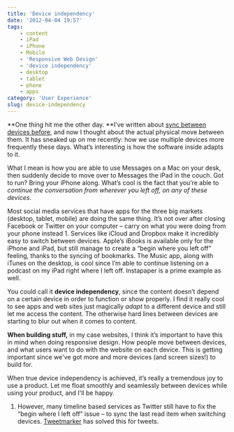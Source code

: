```yaml
---
title: 'Device independency'
date: '2012-04-04 19:57'
tags:
    - content
    - iPad
    - iPhone
    - Mobile
    - 'Responsive Web Design'
    - 'device independency'
    - desktop
    - tablet
    - phone
    - apps
category: 'User Experience'
slug: device-independency
---
```


**One thing hit me the other day. **I’ve written about [sync between devices before](http://johanbrook.com/the-internet/sync-safety/ "Sync is about safety"), and now I thought about the actual physical move between them. It has sneaked up on me recently: how we use multiple devices more frequently these days. What’s interesting is how the software inside adapts to it.

What I mean is how you are able to use Messages on a Mac on your desk, then suddenly decide to move over to Messages the iPad in the couch. Got to run? Bring your iPhone along. What’s cool is the fact that you’re able to _continue the conversation from wherever you left off, on any of these devices_.

Most social media services that have apps for the three big markets (desktop, tablet, mobile) are doing the same thing. It’s not over after closing Facebook or Twitter on your computer – carry on what you were doing from your phone instead 1. Services like iCloud and Dropbox make it incredibly easy to switch between devices. Apple’s iBooks is available only for the iPhone and iPad, but still manage to create a “begin where you left off” feeling, thanks to the syncing of bookmarks. The Music app, along with iTunes on the desktop, is cool since I’m able to continue listening on a podcast on my iPad right where I left off. Instapaper is a prime example as well.

You could call it **device independency**, since the content doesn’t depend on a certain device in order to function or show properly. I find it really cool to see apps and web sites just magically _adapt_ to a different device and still let me access the content. The otherwise hard lines between devices are starting to blur out when it comes to content.

**When building stuff,** in my case websites, I think it’s important to have this in mind when doing responsive design. How people move between devices, and what users want to do with the website on each device. This is getting important since we've got more and more devices (and screen sizes!) to build for.

When true device independency is achieved, it’s really a tremendous joy to use a product. Let me float smoothly and seamlessly between devices while using your product, and I'll be happy.

1. However, many timeline based services as Twitter still have to fix the “begin where I left off” issue – to sync the last read item when switching devices. [Tweetmarker](http://tweetmarker.net/) has solved this for tweets.
